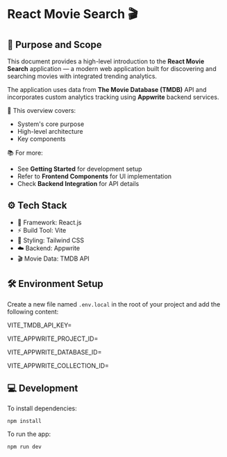 React Movie Search 🎬
=====================

📌 Purpose and Scope
---------------------
This document provides a high-level introduction to the **React Movie Search** application — a modern web application built for discovering and searching movies with integrated trending analytics.

The application uses data from **The Movie Database (TMDB)** API and incorporates custom analytics tracking using **Appwrite** backend services.

📄 This overview covers:
- System's core purpose
- High-level architecture
- Key components

📚 For more:
- See **Getting Started** for development setup
- Refer to **Frontend Components** for UI implementation
- Check **Backend Integration** for API details

⚙️ Tech Stack
--------------
- 🎯 Framework: React.js
- ⚡ Build Tool: Vite
- 🎨 Styling: Tailwind CSS
- ☁️ Backend: Appwrite
- 🎬 Movie Data: TMDB API

🛠️ Environment Setup
----------------------
Create a new file named `.env.local` in the root of your project and add the following content:

VITE_TMDB_API_KEY=

VITE_APPWRITE_PROJECT_ID=

VITE_APPWRITE_DATABASE_ID=

VITE_APPWRITE_COLLECTION_ID=


💻 Development
---------------
To install dependencies:

    npm install

To run the app:

    npm run dev
